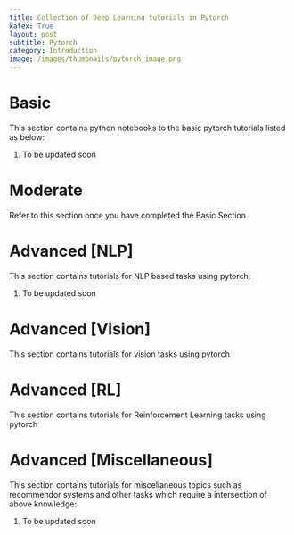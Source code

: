 ```yaml
---
title: Collection of Deep Learning tutorials in Pytorch
katex: True
layout: post
subtitle: Pytorch
category: Introduction
image: /images/thumbnails/pytorch_image.png
---
```


# Basic

This section contains python notebooks to the basic pytorch tutorials listed
as below:

1. To be updated soon

# Moderate

Refer to this section once you have completed
the Basic Section

# Advanced [NLP]

This section contains tutorials for NLP based
tasks using pytorch:

1. To be updated soon

# Advanced [Vision]

This section contains tutorials for vision tasks
using pytorch

# Advanced [RL]

This section contains tutorials for Reinforcement
Learning tasks using pytorch

# Advanced [Miscellaneous]

This section contains tutorials for miscellaneous
topics such as recommendor systems and other tasks
which require a intersection of above knowledge:

1. To be updated soon
